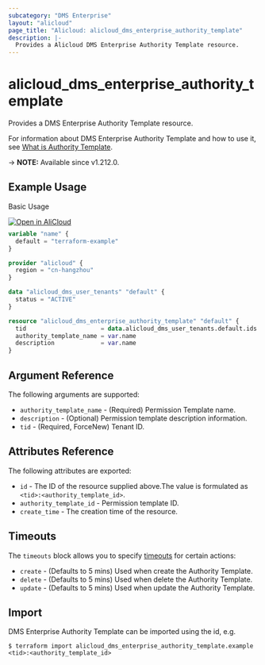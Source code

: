 ```yaml
---
subcategory: "DMS Enterprise"
layout: "alicloud"
page_title: "Alicloud: alicloud_dms_enterprise_authority_template"
description: |-
  Provides a Alicloud DMS Enterprise Authority Template resource.
---
```


# alicloud_dms_enterprise_authority_template

Provides a DMS Enterprise Authority Template resource. 

For information about DMS Enterprise Authority Template and how to use it, see [What is Authority Template](https://www.alibabacloud.com/help/en/dms/developer-reference/api-dms-enterprise-2018-11-01-createauthoritytemplate).

-> **NOTE:** Available since v1.212.0.

## Example Usage

Basic Usage

<div style="display: block;margin-bottom: 40px;"><div class="oics-button" style="float: right;position: absolute;margin-bottom: 10px;">
  <a href="https://api.aliyun.com/terraform?resource=alicloud_dms_enterprise_authority_template&exampleId=4e36f8d8-794a-9541-eb17-f8a99b8073e1d0f6318a&activeTab=example&spm=docs.r.dms_enterprise_authority_template.0.4e36f8d879&intl_lang=EN_US" target="_blank">
    <img alt="Open in AliCloud" src="https://img.alicdn.com/imgextra/i1/O1CN01hjjqXv1uYUlY56FyX_!!6000000006049-55-tps-254-36.svg" style="max-height: 44px; max-width: 100%;">
  </a>
</div></div>

```terraform
variable "name" {
  default = "terraform-example"
}

provider "alicloud" {
  region = "cn-hangzhou"
}

data "alicloud_dms_user_tenants" "default" {
  status = "ACTIVE"
}

resource "alicloud_dms_enterprise_authority_template" "default" {
  tid                     = data.alicloud_dms_user_tenants.default.ids.0
  authority_template_name = var.name
  description             = var.name
}
```

## Argument Reference

The following arguments are supported:
* `authority_template_name` - (Required) Permission Template name.
* `description` - (Optional) Permission template description information.
* `tid` - (Required, ForceNew) Tenant ID.

## Attributes Reference

The following attributes are exported:
* `id` - The ID of the resource supplied above.The value is formulated as `<tid>:<authority_template_id>`.
* `authority_template_id` - Permission template ID.
* `create_time` - The creation time of the resource.

## Timeouts

The `timeouts` block allows you to specify [timeouts](https://www.terraform.io/docs/configuration-0-11/resources.html#timeouts) for certain actions:
* `create` - (Defaults to 5 mins) Used when create the Authority Template.
* `delete` - (Defaults to 5 mins) Used when delete the Authority Template.
* `update` - (Defaults to 5 mins) Used when update the Authority Template.

## Import

DMS Enterprise Authority Template can be imported using the id, e.g.

```shell
$ terraform import alicloud_dms_enterprise_authority_template.example <tid>:<authority_template_id>
```